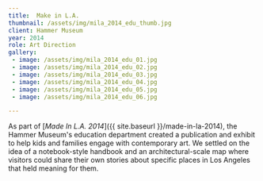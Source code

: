 ```yaml
---
title:  Make in L.A.
thumbnail: /assets/img/mila_2014_edu_thumb.jpg
client: Hammer Museum
year: 2014
role: Art Direction
gallery:
 - image: /assets/img/mila_2014_edu_01.jpg
 - image: /assets/img/mila_2014_edu_02.jpg
 - image: /assets/img/mila_2014_edu_03.jpg
 - image: /assets/img/mila_2014_edu_04.jpg
 - image: /assets/img/mila_2014_edu_05.jpg
 - image: /assets/img/mila_2014_edu_06.jpg

---
```


As part of [_Made In L.A. 2014_]({{ site.baseurl }}/made-in-la-2014), the Hammer Museum's education department created a publication and exhibit to help kids and families engage with contemporary art. We settled on the idea of a notebook-style handbook and an architectural-scale map where visitors could share their own stories about specific places in Los Angeles that held meaning for them.